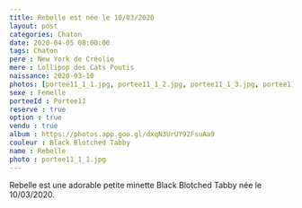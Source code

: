 ```yaml
---
title: Rebelle est née le 10/03/2020
layout: post
categories: Chaton
date: 2020-04-05 08:00:00
tags: Chaton
pere : New York de Créolie
mere : Lollipop des Cats Poutis
naissance: 2020-03-10
photos: [portee11_1_1.jpg, portee11_1_2.jpg, portee11_1_3.jpg, portee11_1_4.jpg, portee11_1_5.jpg]
sexe : Femelle
porteeId : Portee11
reserve : true
option : true
vendu : true
album : https://photos.app.goo.gl/dxqN3UrUY92FsuAa9
couleur : Black Blotched Tabby
name : Rebelle
photo : portee11_1_1.jpg
---
```


Rebelle est une adorable petite minette Black Blotched Tabby née le 10/03/2020.
